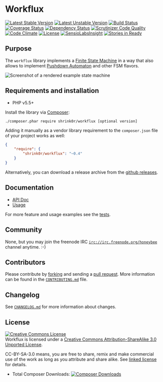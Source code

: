 # Workflux

[![Latest Stable Version](https://poser.pugx.org/shrink0r/workflux/version.png)](https://packagist.org/packages/shrink0r/workflux)
[![Latest Unstable Version](https://poser.pugx.org/shrink0r/workflux/v/unstable.png)](https://packagist.org/packages/shrink0r/workflux)
[![Build Status](https://secure.travis-ci.org/shrink0r/workflux.png)](http://travis-ci.org/shrink0r/workflux)
[![Coverage Status](https://coveralls.io/repos/shrink0r/workflux/badge.png?branch=master)](https://coveralls.io/r/shrink0r/workflux?branch=master)
[![Dependency Status](https://www.versioneye.com/user/projects/542da521fc3f5ca427000299/badge.svg?style=flat)](https://www.versioneye.com/user/projects/542da521fc3f5ca427000299)
[![Scrutinizer Code Quality](https://scrutinizer-ci.com/g/shrink0r/workflux/badges/quality-score.png?b=master)](https://scrutinizer-ci.com/g/shrink0r/workflux/?branch=master)
[![Code Climate](https://codeclimate.com/github/shrink0r/workflux/badges/gpa.svg)](https://codeclimate.com/github/shrink0r/workflux)
[![License](https://poser.pugx.org/shrink0r/workflux/license.svg)](http://creativecommons.org/licenses/by-sa/3.0/deed.en_US)
[![SensioLabsInsight](https://insight.sensiolabs.com/projects/c9d87c4a-f2f6-4f10-847e-8a9162d306d9/mini.png)](https://insight.sensiolabs.com/projects/c9d87c4a-f2f6-4f10-847e-8a9162d306d9)
[![Stories in Ready](https://badge.waffle.io/shrink0r/workflux.png?label=ready&title=Issues%20Open)](https://waffle.io/shrink0r/workflux)

## Purpose

The `workflux` library implements a [Finite State Machine](http://en.wikipedia.org/wiki/Finite-state_machine) in a way
that also allows to implement [Pushdown Automaton](http://en.wikipedia.org/wiki/Pushdown_automaton) and other FSM flavors.

![Screenshot of a rendered example state machine](https://raw.githubusercontent.com/shrink0r/workflux/master/docs/state_machine.png)

## Requirements and installation

- PHP v5.5+

Install the library via [Composer](http://getcomposer.org/):

```./composer.phar require shrink0r/workflux [optional version]```

Adding it manually as a vendor library requirement to the `composer.json` file
of your project works as well:

```json
{
    "require": {
        "shrink0r/workflux": "~0.4"
    }
}
```

Alternatively, you can download a release archive from the [github releases](releases).

## Documentation

* [API Doc](http://shrink0r.github.io/workflux/api/index.html)
* [Usage](https://github.com/shrink0r/workflux/blob/master/docs/usage.md)

For more feature and usage examples see the [tests](tests).

## Community

None, but you may join the freenode IRC
[`irc://irc.freenode.org/honeybee`](irc://irc.freenode.org/honeybee) channel anytime. :-)

## Contributors

Please contribute by [forking](http://help.github.com/forking/) and sending a
[pull request](http://help.github.com/pull-requests/). More information can be
found in the [`CONTRIBUTING.md`](CONTRIBUTING.md) file.

## Changelog

See [`CHANGELOG.md`](CHANGELOG.md) for more information about changes.

## License

<a rel="license"
href="http://creativecommons.org/licenses/by-sa/3.0/deed.en_US"><img
alt="Creative Commons License" style="border-width:0"
src="http://i.creativecommons.org/l/by-sa/3.0/88x31.png" /></a><br /><span
xmlns:dct="http://purl.org/dc/terms/" property="dct:title">Workflux</span>
is licensed under a <a rel="license" href="http://creativecommons.org/licenses/by-sa/3.0/deed.en_US">Creative Commons Attribution-ShareAlike 3.0 Unported License</a>.

CC-BY-SA-3.0 means, you are free to share, remix and make commercial use of the
work as long as you attribute and share alike. See [linked license](LICENSE.md) for details.

* Total Composer Downloads: [![Composer
  Downloads](https://poser.pugx.org/shrink0r/workflux/d/total.png)](https://packagist.org/packages/shrink0r/workflux)
